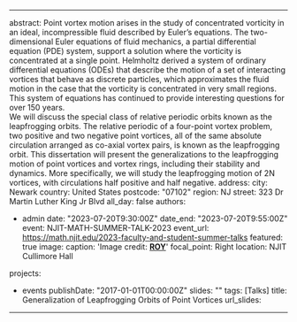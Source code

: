 
---
abstract: Point vortex motion arises in the study of concentrated vorticity in an ideal, incompressible fluid described by Euler’s equations. The two-dimensional Euler equations of fluid mechanics, a partial differential equation (PDE) system, support a solution where the vorticity is concentrated at a single point. Helmholtz derived a system of ordinary differential equations (ODEs) that describe the motion of a set of interacting vortices that behave as discrete particles, which approximates the fluid motion in the case that the vorticity is concentrated in very small regions. This system of equations has continued to provide interesting questions for over 150 years.<br />We will discuss the special class of relative periodic orbits known as the leapfrogging orbits. The relative periodic of a four-point vortex problem, two positive and two negative point vortices, all of the same absolute circulation arranged as co-axial vortex pairs, is known as the leapfrogging orbit.  This dissertation will present the generalizations to the leapfrogging motion of point vortices and vortex rings, including their stability and dynamics. More specifically,  we will study the leapfrogging motion of 2N vortices, with circulations half positive and half negative.
address:
  city: Newark
  country: United States
  postcode: "07102"
  region: NJ
  street: 323 Dr Martin Luther King Jr Blvd
all_day: false
authors:
- admin
date: "2023-07-20T9:30:00Z"
date_end: "2023-07-20T9:55:00Z"
event: NJIT-MATH-SUMMER-TALK-2023
event_url: https://math.njit.edu/2023-faculty-and-student-summer-talks
featured: true
image:
  caption: 'Image credit: [**ROY**](https://roygoodman.net)'
  focal_point: Right
location: NJIT Cullimore Hall

projects:
- events
publishDate: "2017-01-01T00:00:00Z"
slides: ""
tags: [Talks]
title: Generalization of Leapfrogging Orbits of Point Vortices
url_slides: 
---



